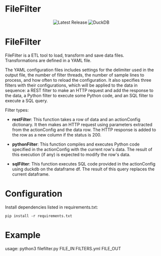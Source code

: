 <H1>FileFilter</H1>

<p align="center">
    <img src="https://img.shields.io/badge/Version-0.1.0-red" alt="Latest Release">
    <img src="https://img.shields.io/badge/DuckDB-0.9.1-yellow" alt="DuckDB">

</p>


# FileFilter
FileFilter is a ETL tool to load, transform and save data files. Transformations are defined in a YAML file.

The YAML configuration files includes settings for the delimiter used in the output file, the number of filter threads, the number of sample lines to process, and how often to reload the configuration. It also specifies three filters with their configurations, which will be applied to the data in sequence: a REST filter to make an HTTP request and add the response to the data, a Python filter to execute some Python code, and an SQL filter to execute a SQL query.

Filter types:

* **restFilter**: This function takes a row of data and an actionConfig dictionary. It then makes an HTTP request using parameters extracted from the actionConfig and the data row. The HTTP response is added to the row as a new column if the status is 200.

* **pythonFilter**: This function compiles and executes Python code specified in the actionConfig with the current row's data. The result of this execution (if any) is expected to modify the row's data.

* **sqlFilter**: This function executes SQL code provided in the actionConfig using duckdb on the dataframe df. The result of this query replaces the current dataframe.



# Configuration

Install dependencies listed in requirements.txt:

```
pip install -r requirements.txt
```

# Example
usage: python3 filefilter.py FILE_IN FILTERS.yml FILE_OUT 

